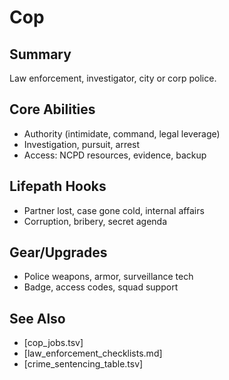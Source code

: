 # Cop

## Summary
Law enforcement, investigator, city or corp police.

## Core Abilities
- Authority (intimidate, command, legal leverage)
- Investigation, pursuit, arrest
- Access: NCPD resources, evidence, backup

## Lifepath Hooks
- Partner lost, case gone cold, internal affairs
- Corruption, bribery, secret agenda

## Gear/Upgrades
- Police weapons, armor, surveillance tech
- Badge, access codes, squad support

## See Also
- [cop_jobs.tsv]
- [law_enforcement_checklists.md]
- [crime_sentencing_table.tsv]